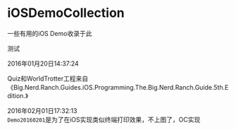 # iOSDemoCollection
一些有用的iOS Demo收录于此

测试

2016年01月20日14:37:24

  Quiz和WorldTrotter工程来自《Big.Nerd.Ranch.Guides.iOS.Programming.The.Big.Nerd.Ranch.Guide.5th.Edition.》

2016年02月01日17:32:13  
  `Demo20160201`是为了在iOS实现类似终端打印效果，不上图了，OC实现
  
